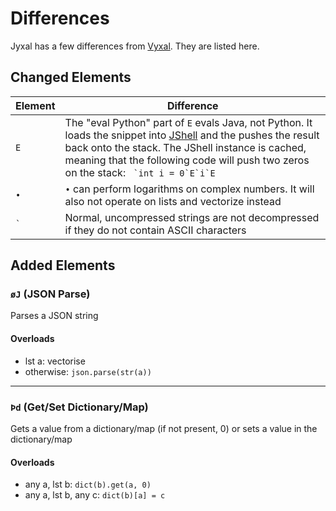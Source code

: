 # Differences

Jyxal has a few differences from [Vyxal](https://github.com/Vyxal/Vyxal). They are listed here.

## Changed Elements

Element | Difference
------- | ----------
`E` | The "eval Python" part of `E` evals Java, not Python. It loads the snippet into [JShell](https://en.wikipedia.org/wiki/JShell) and the pushes the result back onto the stack. The JShell instance is cached, meaning that the following code will push two zeros on the stack: ``` `int i = 0`E`i`E```
`•` | `•` can perform logarithms on complex numbers. It will also not operate on lists and vectorize instead
``` ` ``` | Normal, uncompressed strings are not decompressed if they do not contain ASCII characters

## Added Elements

### `` øJ `` (JSON Parse)
Parses a JSON string

#### Overloads
- lst a: vectorise
- otherwise: `json.parse(str(a))`
----------------------

### `` Þd `` (Get/Set Dictionary/Map)
Gets a value from a dictionary/map (if not present, 0) or sets a value in the dictionary/map

#### Overloads
- any a, lst b: `dict(b).get(a, 0)`
- any a, lst b, any c: `dict(b)[a] = c`
